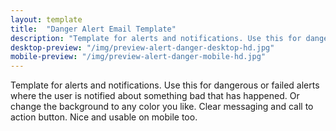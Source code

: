 ```yaml
---
layout: template
title:  "Danger Alert Email Template"
description: "Template for alerts and notifications. Use this for dangerous alerts where the user needs to be highly aware of an event that has occured."
desktop-preview: "/img/preview-alert-danger-desktop-hd.jpg"
mobile-preview: "/img/preview-alert-danger-mobile-hd.jpg"
---
```


<p>Template for alerts and notifications. Use this for dangerous or failed alerts where the user is notified about something bad that has happened. Or change the background to any color you like. Clear messaging and call to action button. Nice and usable on mobile too.</p>


